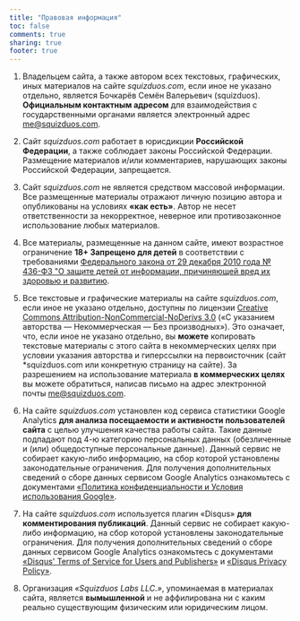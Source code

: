 ```yaml
---
title: "Правовая информация"
toc: false
comments: true
sharing: true
footer: true
---
```


1. Владельцем сайта, а также автором всех текстовых, графических, иных материалов на сайте *squizduos.com*, если иное не указано отдельно, является Бочкарёв Семён Валерьевич (squizduos). **Официальным контактным адресом** для взаимодействия с государственными органами является электронный адрес [me@squizduos.com](mailto:me@squizduos.com).

2. Сайт *squizduos.com* работает в юрисдикции **Российской Федерации**, а также соблюдает законы Российской Федерации. Размещение материалов и/или комментариев, нарушающих законы Российской Федерации, запрещается.

3. Сайт *squizduos.com* не является средством массовой информации. Все размещенные материалы отражают личную позицию автора и опубликованы на условиях **«как есть»**. Автор не несет ответственности за некорректное, неверное или противозаконное использование любых материалов.

4. Все материалы, размещенные на данном сайте, имеют возрастное ограничение **18+ Запрещено для детей** в соответствии с требованиями [Федерального закона от 29 декабря 2010 года № 436-ФЗ "О защите детей от информации, причиняющей вред их здоровью и развитию](http://pravo.gov.ru/proxy/ips/?docbody&nd=102144583). 

5. Все текстовые и графические материалы на сайте *squizduos.com*, если иное не указано отдельно, доступны по лицензии [Creative Commons Attribution-NonCommercial-NoDerivs 3.0](https://creativecommons.org/licenses/by-nc-nd/3.0/) («С указанием авторства — Некоммерческая — Без производных»). Это означает, что, если иное не указано отдельно, вы **можете** копировать текстовые материалы с этого сайта в некоммерческих целях при условии указания авторства и гиперссылки на первоисточник (сайт *squizduos.com или конкретную страницу на сайте). За разрешением на использование материала **в коммерческих целях** вы можете обратиться, написав письмо на адрес электронной почты [me@squizduos.com](mailto:me@squizduos.com).

6. На сайте *squizduos.com* установлен код сервиса статистики Google Analytics **для анализа посещаемости и активности пользователей сайта** с целью улучшения качества работы сайта. Такие данные подпадают под 4-ю категорию персональных данных (обезличенные и (или) общедоступные персональные данные). Данный сервис не собирает какую-либо информацию, на сбор которой установлены законодательные ограничения. Для получения дополнительных сведений о сборе данных сервисом Google Analytics ознакомьтесь с документами [«Политика конфиденциальности и Условия использования Google»](https://policies.google.com/).

7. На сайте *squizduos.com* используется плагин «Disqus» **для комментирования публикаций**. Данный сервис не собирает какую-либо информацию, на сбор которой установлены законодательные ограничения. Для получения дополнительных сведений о сборе данных сервисом Google Analytics ознакомьтесь с документами [«Disqus' Terms of Service for Users and Publishers»](https://help.disqus.com/en/articles/1717102-terms-of-service) и [«Disqus Privacy Policy»](https://help.disqus.com/en/articles/1717103-disqus-privacy-policy).

8. Организация *«Squizduos Labs LLC.»*, упоминаемая в материалах сайта, является **вымышленной** и не аффилирована ни с каким реально существующим физическим или юридическим лицом.